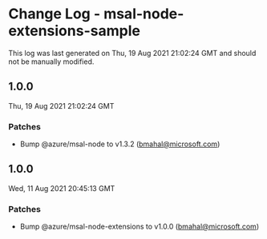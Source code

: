 # Change Log - msal-node-extensions-sample

This log was last generated on Thu, 19 Aug 2021 21:02:24 GMT and should not be manually modified.

<!-- Start content -->

## 1.0.0

Thu, 19 Aug 2021 21:02:24 GMT

### Patches

- Bump @azure/msal-node to v1.3.2 (bmahal@microsoft.com)

## 1.0.0

Wed, 11 Aug 2021 20:45:13 GMT

### Patches

- Bump @azure/msal-node-extensions to v1.0.0 (bmahal@microsoft.com)
